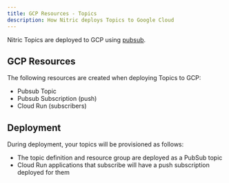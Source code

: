 ```yaml
---
title: GCP Resources - Topics
description: How Nitric deploys Topics to Google Cloud
---
```


Nitric Topics are deployed to GCP using [pubsub](https://cloud.google.com/pubsub).

## GCP Resources

The following resources are created when deploying Topics to GCP:

- Pubsub Topic
- Pubsub Subscription (push)
- Cloud Run (subscribers)

## Deployment

During deployment, your topics will be provisioned as follows:

- The topic definition and resource group are deployed as a PubSub topic
- Cloud Run applications that subscribe will have a push subscription deployed for them
